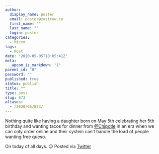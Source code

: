 ```yaml
---
author:
  display_name: poster
  email: poster@zastrow.co
  first_name: ""
  last_name: ""
  login: poster
categories:
  - Micro
tags:
  - Post
date: "2020-05-05T18:05:41Z"
meta:
  _wpcom_is_markdown: "1"
parent_id: "0"
password: ""
published: true
status: publish
title: ""
type: post
slug: 873
aliases:
  - /2020/05/873/
---
```

<p>Nothing quite like having a daughter born on May 5th celebrating her 5th birthday and wanting tacos for dinner from <a href="https://micro.blog/Chipotle">@Chipotle</a> in an era when we can only order online and their system can’t handle the load of people wanting free queso.</p>
<p>On today of all days. 😑 Posted via <a href="http://twitter.com/zastrow/status/1257788251768852482">Twitter</a></p>
